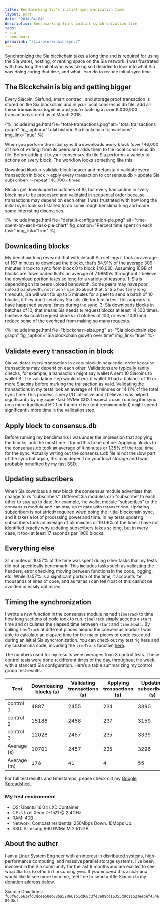 ```yaml
---
title: Benchmarking Sia's initial synchronization time
layout: post
date: "2018-04-04"
description: Benchmarking Sia's initial synchronization time
tags:
- sia
- benchmark
permalink: "/sia-blockchain-sync/"
---
```


Synchronizing the Sia blockchain takes a long time and is required for using the Sia wallet, hosting, or renting space on the Sia network.  I was frustrated with how long the initial sync was taking so I decided to look into what Sia was doing during that time, and what I can do to reduce initial sync time.

## The Blockchain is big and getting bigger

Every Siacoin, Siafund, smart contract, and storage proof transaction is stored on the Sia blockchain and in your local consensus.db file. Add all these transactions together and you're looking at over 8,000,000 transactions stored as of March 2018.

{% include image.html file="total-transactions.png" alt="total transactions graph" fig_caption="Total historic Sia blockchain transactions" img_link="true" %}

When you perform the initial sync Sia downloads every block (over 146,000 at time of writing) from its peers and adds them to the local consensus.db file.  Before adding it to your consensus.db file Sia performs a variety of actions on every block.  The workflow looks something like this:

Download block > validate block header and metadata > validate every transaction in block > apply every transaction to consensus.db > update Sia subscribers > repeat 146,000+ times

Blocks get downloaded in batches of 10, but every transaction in every block has to be processed and validated in sequential order because transactions may depend on each other.  I was frustrated with how long the initial sync took so I started to do some rough benchmarking and made some interesting discoveries.

{% include image.html file="default-configuration-pie.png" alt="time-spent-on-each-task-pie-chart" fig_caption="Percent time spent on each task" img_link="true" %}

## Downloading blocks

My benchmarking revealed that with default Sia settings it took an average of 167 minutes to download the blocks, that’s 54.91% of the average 309 minutes it took to sync from block 0 to block 146,000.  Assuming 10GB of blocks are downloaded that’s an average of 7.98Mb/s throughput.  I believe the download portion takes so long for a variety of reasons.
1: Sia is depending on Its peers upload bandwidth.  Some peers may have poor upload bandwidth, not much I can do about that.
2: Sia has fairly long timeouts, Sia will wait for up to 5 minutes for a peer to send a batch of 10 blocks, if they don’t send any Sia sits idle for 5 minutes.  This appears to have happened several times during the sync.
3: Sia downloads blocks in batches of 10, that means Sia needs to request blocks at least 14,600 times.  I believe Sia could request blocks in batches of 100, or even 1000 and reduce some of the overhead from making so many requests.

{% include image.html file="blockchain-size.png" alt="Sia blockchain size graph" fig_caption="Sia blockchain growth over time" img_link="true" %}

## Validate every transaction in block

Sia validates every transaction in every block in sequential order because transactions may depend on each other.  Validations are typically sanity checks, for example, a transaction might say wallet A sent 10 Siacoins to wallet B.  The validation step would check if wallet A had a balance of 10 or more Siacoins before marking the transaction as valid.  Validating the transactions in my tests took an average of 41 minutes or 14.11% of the total sync time.  This process is very I/O intensive and I believe I was helped significantly by my super-fast NVMe SSD.  I expect a user running the sync on a more traditional HDD or thumb-drive (not recommended) might spend significantly more time in the validation step.

## Apply block to consensus.db

Before running my benchmarks I was under the impression that applying the blocks took the most time.  I found this to be untrue.  Applying blocks to the consensus.db took an average of 4 minutes or 1.35% of the total time for the sync.  Actually writing out the consensus.db file is not the slow part of the sync but again, this may depend on your local storage and I was probably benefited by my fast SSD.

## Updating subscribers

When Sia downloads a new block the consensus module advertises that change to its “subscribers”.  Different Sia modules can “subscribe” to each other to stay up to date, for example, the wallet module “subscribes” to the consensus module and can stay up to date with transactions.  Updating subscribers is not strictly required when doing the initial blockchain sync, and it takes a lot of processing power and time.  In my tests updating subscribers took an average of 55 minutes or 19.06% of the time.  I have not identified exactly why updating subscribers takes so long, but in every case, it took at least 17 seconds per 1000 blocks.

## Everything else

31 minutes or 10.57% of the time was spent doing other tasks that my tests did not specifically benchmark.  This includes tasks such as validating the headers, error checking, moving between functions in the code, logging, etc.  While 10.57% is a significant portion of the time, it accounts for thousands of lines of code, and as far as I can tell most of this cannot be avoided or easily optimized.

## Timing the synchronization

I wrote a new function in the consensus module named `timeTrack` to time how long sections of code took to run.  `timeTrack` simply accepts a `start` time and calculates the elapsed time between `start` and `time.Now()`.  By calling `timeTrack` at different places around the consensus module I was able to calculate an elapsed time for the major pieces of code executed during an initial Sia synchronization.  You can check out my test rig here and my custom Sia code, including the `timeTrack` function [here](https://github.com/NebulousLabs/Sia/compare/master...tbenz9:sync-benchmark?expand=0).

The numbers used for my results were averages from 3 control tests.  These control tests were done at different times of the day, throughout the week, with a standard Sia configuration.  Here’s a table summarizing my control group test results:

| Test | Downloading blocks (s) | Validating transactions (s) | Applying transactions (s) | Updating subscribers (s) | Everything else (s) | Total Time (s) |
|------|------------------------|-----------------------------|---------------------------|--------------------------|---------------------|----------------|
| control 1 | 4887 | 2455 | 234 | 3390 | 1708 | 12674 |
| control 2 | 15188 | 2458 | 237 | 3159 | 1952 | 22994 |
| control 3 | 12028 | 2457 | 235 | 3339 | 1947 | 20006 |
| Average (s) | 10701 | 2457 | 235 | 3296 | 1869 | 18558 |
| Average (m) | 178 | 41 | 4 | 55 | 31 | 309 |

For full test results and timestamps, please check out my [Google Spreadsheet](https://docs.google.com/spreadsheets/d/1p2VojXu4NXIwKQ-QbPdZq8JprvL_lOZpRG5hrbFDhKw/edit?usp=sharing).

### My test environment

* OS: Ubuntu 16.04 LXC Container
* CPU: Intel Xeon D-1521 @ 2.4GHz
* RAM: 4GB
* Network: Comcast residential 250Mbps Down. 10Mbps Up.
* SSD: Samsung 960 NVMe M.2 512GB

## About the author

I am a Linux System Engineer with an interest in distributed systems, high-performance computing, and massive parallel storage systems.  I’ve been involved in the Sia community for the last 9 months and am excited to see what Sia has to offer in the coming year.  If you enjoyed this article and would like to see more from me, feel free to send a little Siacoin to my donation address below.

Siacoin Donations: `f63f6c5663efd3dcee50eb28ba520661b1cd68c3fe3e09bb16355d0c11523eebef454689d8cf`

